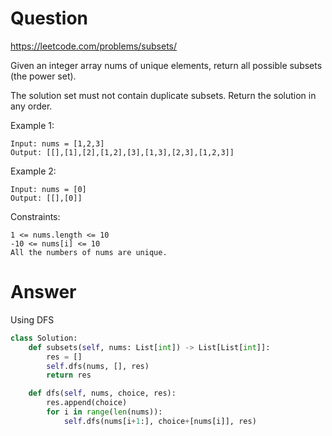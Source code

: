 Question
=======

https://leetcode.com/problems/subsets/

Given an integer array nums of unique elements, return all possible subsets (the power set).

The solution set must not contain duplicate subsets. Return the solution in any order.


Example 1:

```
Input: nums = [1,2,3]
Output: [[],[1],[2],[1,2],[3],[1,3],[2,3],[1,2,3]]
```

Example 2:

```
Input: nums = [0]
Output: [[],[0]]
```

Constraints:

```
1 <= nums.length <= 10
-10 <= nums[i] <= 10
All the numbers of nums are unique.
```


Answer
======

Using DFS

```python
class Solution:
    def subsets(self, nums: List[int]) -> List[List[int]]:
        res = []
        self.dfs(nums, [], res)
        return res

    def dfs(self, nums, choice, res):
        res.append(choice)
        for i in range(len(nums)):
            self.dfs(nums[i+1:], choice+[nums[i]], res)
```
